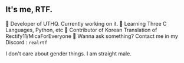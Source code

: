 ## It's me, RTF.

🔭 Developer of UTHQ. Currently working on it.
🌱 Learning Three C Languages, Python, etc
👯 Contributor of Korean Translation of Rectify11/MicaForEveryone
💬 Wanna ask something? Contact me in my Discord : ``realrtf``

I don't care about gender things. I am straight male.

<!--
**RTFTR/RTFTR** is a ✨ _special_ ✨ repository because its `README.md` (this file) appears on your GitHub profile.

Here are some ideas to get you started:

- 🔭 I’m currently working on ...
- 🌱 I’m currently learning ...
- 👯 I’m looking to collaborate on ...
- 🤔 I’m looking for help with ...
- 💬 Ask me about ...
- 📫 How to reach me: ...
- 😄 Pronouns: ...
- ⚡ Fun fact: ...
-->
